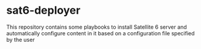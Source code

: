 # sat6-deployer
This repository contains some playbooks to install Satellite 6 server and automatically configure content in it based on a configuration file specified by the user
